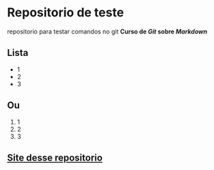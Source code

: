 # Repositorio de teste
repositorio para testar comandos no git
**Curso de *Git* sobre *Markdown***
## Lista
* 1
* 2
* 3
## Ou
1. 1
2. 2
3. 3

## [Site desse repositorio](https://enzogoulart.github.io/)
